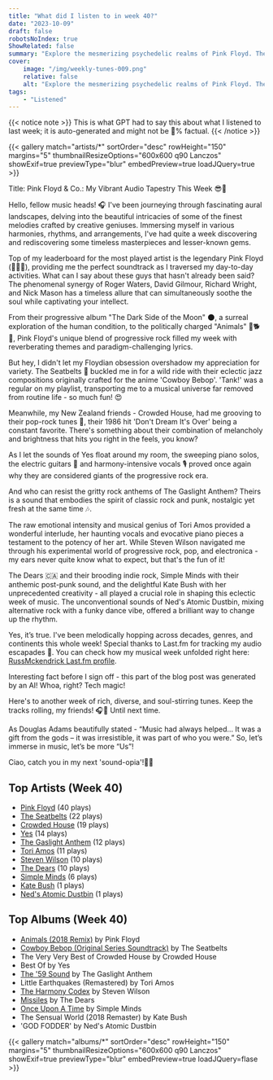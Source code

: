 ```yaml
---
title: "What did I listen to in week 40?"
date: "2023-10-09"
draft: false
robotsNoIndex: true
ShowRelated: false
summary: "Explore the mesmerizing psychedelic realms of Pink Floyd. Their timeless compositions will transport you to an ethereal sonic universe"
cover:
    image: "/img/weekly-tunes-009.png"
    relative: false
    alt: "Explore the mesmerizing psychedelic realms of Pink Floyd. Their timeless compositions will transport you to an ethereal sonic universe"
tags:
    - "Listened"
---
```


{{< notice note >}}
This is what GPT had to say this about what I listened to last week; it is auto-generated and might not be 💯% factual.
{{< /notice >}}

{{< gallery match="artists/*" sortOrder="desc" rowHeight="150" margins="5" thumbnailResizeOptions="600x600 q90 Lanczos" showExif=true previewType="blur" embedPreview=true loadJQuery=true >}}

Title: Pink Floyd & Co.: My Vibrant Audio Tapestry This Week 😎🎸

Hello, fellow music heads! 🎧 I've been journeying through fascinating aural landscapes, delving into the beautiful intricacies of some of the finest melodies crafted by creative geniuses. Immersing myself in various harmonies, rhythms, and arrangements, I've had quite a week discovering and rediscovering some timeless masterpieces and lesser-known gems.

Top of my leaderboard for the most played artist is the legendary Pink Floyd (🎹🥁🎸), providing me the perfect soundtrack as I traversed my day-to-day activities. What can I say about these guys that hasn't already been said? The phenomenal synergy of Roger Waters, David Gilmour, Richard Wright, and Nick Mason has a timeless allure that can simultaneously soothe the soul while captivating your intellect.

From their progressive album "The Dark Side of the Moon" 🌑, a surreal exploration of the human condition, to the politically charged "Animals" 🐖🐕🐑, Pink Floyd's unique blend of progressive rock filled my week with reverberating themes and paradigm-challenging lyrics.

But hey, I didn't let my Floydian obsession overshadow my appreciation for variety. The Seatbelts 🚗 buckled me in for a wild ride with their eclectic jazz compositions originally crafted for the anime 'Cowboy Bebop'. 'Tank!' was a regular on my playlist, transporting me to a musical universe far removed from routine life - so much fun! 😍

Meanwhile, my New Zealand friends - Crowded House, had me grooving to their pop-rock tunes 🎵, their 1986 hit 'Don't Dream It's Over' being a constant favorite. There's something about their combination of melancholy and brightness that hits you right in the feels, you know?

As I let the sounds of Yes float around my room, the sweeping piano solos, the electric guitars 🎸 and harmony-intensive vocals 🎙️ proved once again why they are considered giants of the progressive rock era.

And who can resist the gritty rock anthems of The Gaslight Anthem? Theirs is a sound that embodies the spirit of classic rock and punk, nostalgic yet fresh at the same time 🎶.

The raw emotional intensity and musical genius of Tori Amos provided a wonderful interlude, her haunting vocals and evocative piano pieces a testament to the potency of her art. While Steven Wilson navigated me through his experimental world of progressive rock, pop, and electronica - my ears never quite know what to expect, but that's the fun of it!

The Dears 🇨🇦 and their brooding indie rock, Simple Minds with their anthemic post-punk sound, and the delightful Kate Bush with her unprecedented creativity - all played a crucial role in shaping this eclectic week of music. The unconventional sounds of Ned's Atomic Dustbin, mixing alternative rock with a funky dance vibe, offered a brilliant way to change up the rhythm.

Yes, it’s true. I've been melodically hopping across decades, genres, and continents this whole week! Special thanks to Last.fm for tracking my audio escapades 🙌. You can check how my musical week unfolded right here: [RussMckendrick Last.fm profile](https://www.last.fm/user/RussMckendrick). 

Interesting fact before I sign off - this part of the blog post was generated by an AI! Whoa, right? Tech magic!

Here's to another week of rich, diverse, and soul-stirring tunes. Keep the tracks rolling, my friends! 🎧🔁 Until next time. 

As Douglas Adams beautifully stated - “Music had always helped… It was a gift from the gods – it was irresistible, it was part of who you were.”
So, let’s immerse in music, let’s be more “Us”! 

Ciao, catch you in my next 'sound-opia'!👋🎶

## Top Artists (Week 40)

- [Pink Floyd](https://www.russ.fm/artist/pink-floyd/) (40 plays)
- [The Seatbelts](https://www.russ.fm/artist/the-seatbelts/) (22 plays)
- [Crowded House](https://www.russ.fm/artist/crowded-house/) (19 plays)
- [Yes](https://www.russ.fm/artist/yes/) (14 plays)
- [The Gaslight Anthem](https://www.russ.fm/artist/the-gaslight-anthem/) (12 plays)
- [Tori Amos](https://www.russ.fm/artist/tori-amos/) (11 plays)
- [Steven Wilson](https://www.russ.fm/artist/steven-wilson/) (10 plays)
- [The Dears](https://www.russ.fm/artist/the-dears/) (10 plays)
- [Simple Minds](https://www.russ.fm/artist/simple-minds/) (6 plays)
- [Kate Bush](https://www.russ.fm/artist/kate-bush/) (1 plays)
- [Ned's Atomic Dustbin](https://www.russ.fm/artist/neds-atomic-dustbin/) (1 plays)


## Top Albums (Week 40)

- [Animals (2018 Remix)](https://www.russ.fm/albums/animals-2018-remix-24735206/) by Pink Floyd
- [Cowboy Bebop (Original Series Soundtrack)](https://www.russ.fm/albums/cowboy-bebop-original-series-soundtrack-16328898/) by The Seatbelts
- The Very Very Best of Crowded House by Crowded House
- Best Of by Yes
- [The '59 Sound](https://www.russ.fm/albums/the-59-sound-7246420/) by The Gaslight Anthem
- Little Earthquakes (Remastered) by Tori Amos
- [The Harmony Codex](https://www.russ.fm/albums/the-harmony-codex-28432588/) by Steven Wilson
- [Missiles](https://www.russ.fm/albums/missiles-12677910/) by The Dears
- [Once Upon A Time](https://www.russ.fm/albums/once-upon-a-time-762207/) by Simple Minds
- The Sensual World (2018 Remaster) by Kate Bush
- 'GOD FODDER' by Ned's Atomic Dustbin


{{< gallery match="albums/*" sortOrder="desc" rowHeight="150" margins="5" thumbnailResizeOptions="600x600 q90 Lanczos" showExif=true previewType="blur" embedPreview=true loadJQuery=flase >}}